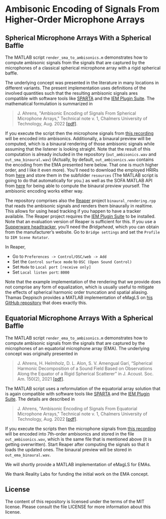 # Ambisonic Encoding of Signals From Higher-Order Microphone Arrays

## Spherical Microphone Arrays With a Spherical Baffle

The MATLAB script `render_sma_to_ambisonics.m` demonstrates how to compute ambisonic signals from the signals that are captured by the microphones of a classical spherical microphone array with a rigid spherical baffle. 

The underlying concept was presented in the literature in many locations in different variants. The present implementation uses definitions of the involved quantities such that the resulting ambisonic signals ares compatible with software tools like [SPARTA](https://leomccormack.github.io/sparta-site/) and the [IEM Plugin Suite](https://plugins.iem.at/). The mathematical formulation is summarized in

> J. Ahrens, "Ambisonic Encoding of Signals From Spherical Microphone Arrays," Technical note v. 1, Chalmers University of Technology, Aug. 2022 [[pdf]](http://www.soundfieldsynthesis.org/wp-content/uploads/pubs/Ahrens_SMA_to_Ambisonics.pdf).

If you execute the script then the microphone signals from [this recording](https://youtu.be/qcqeygqjxZ4?t=31) will be encoded into ambisonics. Additionally, a binaural preview will be computed, which is a binaural rendering of those ambisonic signals while assuming that the listener is looking straight. Note that the result of this computation is already included in the repository (`out_ambisonics.wav` and `out_sma_binaural.wav`) (Actually, by default, `out_ambisonics.wav` contains the encoding from the EMA presented here below. That one is much higher order, and I like it even more). You'll need to download the employed HRIRs from [here](https://zenodo.org/record/3928297/files/HRIR_L2702.sofa?download=1) and store them in the subfolder `resources` (The MATLAB script is going to do that automatically for you.) as well as the SOFA MATLAB API from [here](https://sourceforge.net/projects/sofacoustics/) for being able to compute the binaural preview yourself. The ambisonic encoding works either way.

The repository comprises also the [Reaper](https://www.reaper.fm/) project `binaural_rendering.rpp` that reads the ambisonic signals and renders them binaurally in realtime. This allows for using head tracking if you happen to have a tracker available. The Reaper project requires the [IEM Plugin Suite](https://plugins.iem.at/) to be installed. Note that an evaluation version of Reaper is sufficient for this. If you use a [Supperware headtracker](https://supperware.co.uk/headtracker-overview), you’ll need the *Bridgehead*, which you can obtain from the manufacturer’s website. Go to `Bridge settings` and set the `Profile` to `IEM Scene Rotator`. 

In Reaper, 

- Go to `Preferences -> Control/OSC/web -> Add`
- Set the `Control surface mode` to `OSC (Open Sound Control)` 
- Set `Mode` to `Local port [receive only]`
- Set `Local listen port`: `8000`

Note that the example implementation of the rendering that we provide does not comprise any form of equalization, which is usually useful to mitigate the effects of spherical harmonic order truncation and spatial aliasing. Thamas Deppisch provides a MATLAB implementation of eMagLS on [his GitHub repository](https://github.com/thomasdeppisch/eMagLS) that does exactly this. 

## Equatorial Microphone Arrays With a Spherical Baffle

The MATLAB script `render_ema_to_ambisonics.m` demonstrates how to compute ambisonic signals from the signals that are captured by the microphones of an equatorial microphone array (EMA). The underlying concept was originally presented in

> J. Ahrens, H. Helmholz, D. L. Alon, S. V. Amengual Garí, “Spherical Harmonic Decomposition of a Sound Field Based on Observations Along the Equator of a Rigid Spherical Scatterer” in J. Acoust. Soc. Am. 150(2), 2021 [[pdf]](http://www.soundfieldsynthesis.org/wp-content/uploads/pubs/Ahrens_etal_JASA2021.pdf).

The MATLAB script uses a reformulation of the equatorial array solution that is again compatible with software tools like [SPARTA](https://leomccormack.github.io/sparta-site/) and the [IEM Plugin Suite](https://plugins.iem.at/). The details are described in 

> J. Ahrens, "Ambisonic Encoding of Signals From Equatorial Microphone Arrays," Technical note v. 1, Chalmers University of Technology, Aug. 2022 [[pdf]](http://www.soundfieldsynthesis.org/wp-content/uploads/pubs/Ahrens_EMA_to_Ambisonics.pdf).

If you execute the scripts then the microphone signals from [this recording](https://youtu.be/95qDd13pVVY?t=58) will be encoded into 7th-order ambisonics and stored in the file `out_ambisonics.wav`, which is the same file that is mentioned above (it is getting overwritten). Start Reaper after computing the signals so that it loads the updated ones. The binaural preview will be stored in `out_ema_binaural.wav`.

We will shortly provide a MATLAB implementation of eMagLS for EMAs.

We thank Reality Labs for funding the initial work on the EMA concept.

## License
The content of this repository is licensed under the terms of the MIT license. Please consult the file LICENSE for more information about this license.
 